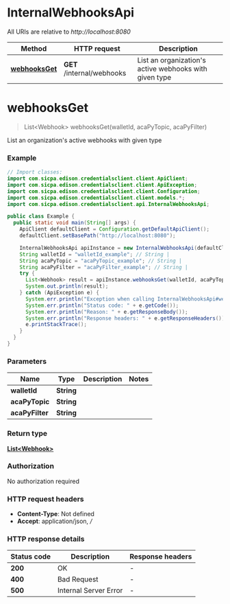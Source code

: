 # InternalWebhooksApi

All URIs are relative to *http://localhost:8080*

Method | HTTP request | Description
------------- | ------------- | -------------
[**webhooksGet**](InternalWebhooksApi.md#webhooksGet) | **GET** /internal/webhooks | List an organization&#39;s active webhooks with given type 


<a name="webhooksGet"></a>
# **webhooksGet**
> List&lt;Webhook&gt; webhooksGet(walletId, acaPyTopic, acaPyFilter)

List an organization&#39;s active webhooks with given type 

### Example
```java
// Import classes:
import com.sicpa.edison.credentialsclient.client.ApiClient;
import com.sicpa.edison.credentialsclient.client.ApiException;
import com.sicpa.edison.credentialsclient.client.Configuration;
import com.sicpa.edison.credentialsclient.client.models.*;
import com.sicpa.edison.credentialsclient.api.InternalWebhooksApi;

public class Example {
  public static void main(String[] args) {
    ApiClient defaultClient = Configuration.getDefaultApiClient();
    defaultClient.setBasePath("http://localhost:8080");

    InternalWebhooksApi apiInstance = new InternalWebhooksApi(defaultClient);
    String walletId = "walletId_example"; // String | 
    String acaPyTopic = "acaPyTopic_example"; // String | 
    String acaPyFilter = "acaPyFilter_example"; // String | 
    try {
      List<Webhook> result = apiInstance.webhooksGet(walletId, acaPyTopic, acaPyFilter);
      System.out.println(result);
    } catch (ApiException e) {
      System.err.println("Exception when calling InternalWebhooksApi#webhooksGet");
      System.err.println("Status code: " + e.getCode());
      System.err.println("Reason: " + e.getResponseBody());
      System.err.println("Response headers: " + e.getResponseHeaders());
      e.printStackTrace();
    }
  }
}
```

### Parameters

Name | Type | Description  | Notes
------------- | ------------- | ------------- | -------------
 **walletId** | **String**|  |
 **acaPyTopic** | **String**|  |
 **acaPyFilter** | **String**|  |

### Return type

[**List&lt;Webhook&gt;**](Webhook.md)

### Authorization

No authorization required

### HTTP request headers

 - **Content-Type**: Not defined
 - **Accept**: application/json, */*

### HTTP response details
| Status code | Description | Response headers |
|-------------|-------------|------------------|
**200** | OK |  -  |
**400** | Bad Request |  -  |
**500** | Internal Server Error |  -  |

